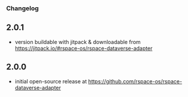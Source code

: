 ### Changelog

## 2.0.1
- version buildable with jitpack & downloadable from https://jitpack.io/#rspace-os/rspace-dataverse-adapter

## 2.0.0
- initial open-source release at https://github.com/rspace-os/rspace-dataverse-adapter